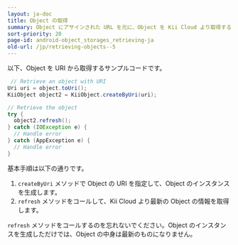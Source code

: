 ```yaml
---
layout: ja-doc
title: Object の取得
summary: Object にアサインされた URL を元に、Object を Kii Cloud より取得することができます。
sort-priority: 20
page-id: android-object_storages_retrieving-ja
old-url: /jp/retrieving-objects--5
---
```

以下、Object を URI から取得するサンプルコードです。

```java
 // Retrieve an object with URI
Uri uri = object.toUri();
KiiObject object2 = KiiObject.createByUri(uri);

// Retrieve the object
try {
  object2.refresh();
} catch (IOException e) {
  // Handle error
} catch (AppException e) {
  // Handle error
}
```

基本手順は以下の通りです。

1. `createByUri` メソッドで Object の URI を指定して、Object のインスタンスを生成します。
2. `refresh` メソッドをコールして、Kii Cloud より最新の Object の情報を取得します。

`refresh` メソッドをコールするのを忘れないでください。Object のインスタンスを生成しただけでは、Object の中身は最新のものになりません。


